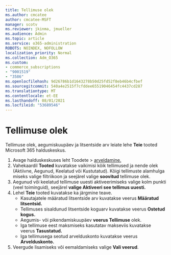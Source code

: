 ```yaml
---
title: Tellimuse olek
ms.author: cmcatee
author: cmcatee-MSFT
manager: scotv
ms.reviewer: jkinma, jmueller
ms.audience: Admin
ms.topic: article
ms.service: o365-administration
ROBOTS: NOINDEX, NOFOLLOW
localization_priority: Normal
ms.collection: Adm_O365
ms.custom:
- commerce_subscriptions
- "9001519"
- "3586"
ms.openlocfilehash: 9d26786b1d1643278b50d25fd52f8eb46b4cfbef
ms.sourcegitcommit: 540a4e2515f7cfddee65519046454fc4437cd287
ms.translationtype: MT
ms.contentlocale: et-EE
ms.lasthandoff: 08/01/2021
ms.locfileid: "53689546"
---
```

# <a name="subscription-status"></a>Tellimuse olek

Tellimuse olek, aegumiskuupäev ja litsentside arv leiate lehe **Teie** tooted Microsoft 365 halduskeskus.

1. Avage halduskeskuses leht Toodete  >  [arveldamine.](https://go.microsoft.com/fwlink/p/?linkid=842054)
2. Vahekaardil **Tooted** kuvatakse vaikimisi kõik tellimused ja nende olek (Aktiivne, Aegunud, Keelatud või Kustutatud). Kõigi tellimuste alamhulga miseks valige filtriikoon ja seejärel valige **soovitud** tellimuse olek.
3. Aegunud või keelatud tellimuse uuesti aktiveerimiseks valige kolm punkti (veel toiminguid), seejärel **valige Aktiveeri see tellimus uuesti.**
4. Lehel **Teie** tooted kuvatakse ka järgmine teave.
    - Kasutajatele määratud litsentside arv kuvatakse veerus **Määratud litsentsid.**
    - Tellimuses sisaldunud litsentside koguarv kuvatakse veerus **Ostetud kogus.**
    - Aegumis- või pikendamiskuupäev **veerus Tellimuse** olek.
    - Iga tellimuse eest maksmiseks kasutatav makseviis kuvatakse veerus **Tasustatud.**
    - Iga tellimusega seotud arvelduskonto kuvatakse veerus **Arvelduskonto.**
5. Veergude lisamiseks või eemaldamiseks valige **Vali veerud**.